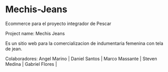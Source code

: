 # Mechis-Jeans
Ecommerce para el proyecto integrador de Pescar

Project name: Mechis Jeans

Es un sitio web para la comercializacion de indumentaria femenina con tela de jean.

Colaboradores:
Angel Marino |
Daniel Santos |
Marco Massante |
Steven Medina |
Gabriel Flores |

